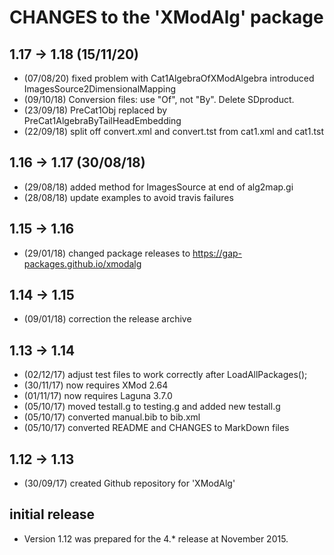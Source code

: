 # CHANGES to the 'XModAlg' package

## 1.17 -> 1.18 (15/11/20) 
 * (07/08/20) fixed problem with Cat1AlgebraOfXModAlgebra 
              introduced ImagesSource2DimensionalMapping
 * (09/10/18) Conversion files: use "Of", not "By".  Delete SDproduct. 
 * (23/09/18) PreCat1Obj replaced by PreCat1AlgebraByTailHeadEmbedding 
 * (22/09/18) split off convert.xml and convert.tst from cat1.xml and cat1.tst 

## 1.16 -> 1.17 (30/08/18)
 * (29/08/18) added method for ImagesSource at end of alg2map.gi 
 * (28/08/18) update examples to avoid travis failures 

## 1.15 -> 1.16
 * (29/01/18) changed package releases to https://gap-packages.github.io/xmodalg

## 1.14 -> 1.15
 * (09/01/18) correction the release archive

## 1.13 -> 1.14 
 * (02/12/17) adjust test files to work correctly after LoadAllPackages(); 
 * (30/11/17) now requires XMod 2.64 
 * (01/11/17) now requires Laguna 3.7.0 
 * (05/10/17) moved testall.g to testing.g and added new testall.g 
 * (05/10/17) converted manual.bib to bib.xml 
 * (05/10/17) converted README and CHANGES to MarkDown files 

## 1.12 -> 1.13 
 * (30/09/17) created Github repository for 'XModAlg' 

## initial release 
 * Version 1.12 was prepared for the 4.* release at November 2015.




